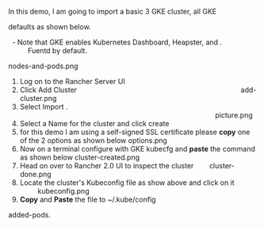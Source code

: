 In this demo, I am going to import a basic 3 GKE cluster, all GKE

defaults as shown below. 

  - Note that GKE enables Kubernetes Dashboard, Heapster, and .           Fuentd by default. 

nodes-and-pods.png

1.  Log on to the Rancher Server UI
2.  Click Add Cluster                                                                                    add-cluster.png
3.  Select Import .                                                                                                     picture.png
4.  Select a Name for the cluster and click create
5.  for this demo I am using a self-signed SSL certificate please **copy** one of the 2 options as shown below options.png    
6.  Now on a terminal configure with GKE kubecfg and **paste** the command as shown below cluster-created.png      
7.  Head on over to Rancher 2.0 UI to inspect the cluster        cluster-done.png
8.  Locate the cluster's Kubeconfig file as show above and click on it          kubeconfig.png
9.  **Copy** and **Paste** the file to ~/.kube/config          

added-pods.